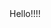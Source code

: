 <!DOCTYPE html>
<html>
<head>
<meta charset="utf-8">
<title>サンプル</title>
</head>
<body>
Hello!!!!
</body>
</html>
